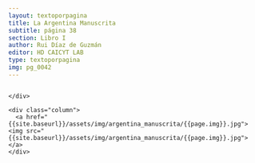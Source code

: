 ```yaml
---
layout: textoporpagina
title: La Argentina Manuscrita
subtitle: página 38
section: Libro I
author: Rui Díaz de Guzmán
editor: HD CAICYT LAB
type: textoporpagina
img: pg_0042
---
```


<div class="row">
    <div class="column">


    </div>

    <div class="column">
      <a href="{{site.baseurl}}/assets/img/argentina_manuscrita/{{page.img}}.jpg"><img src="{{site.baseurl}}/assets/img/argentina_manuscrita/{{page.img}}.jpg"></a>
    </div>
</div>